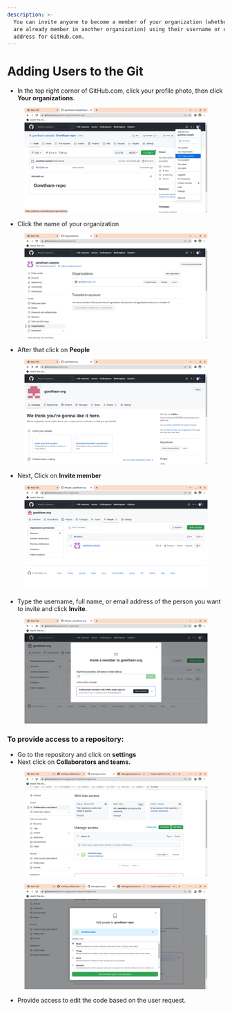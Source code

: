 ```yaml
---
description: >-
  You can invite anyone to become a member of your organization (whether they
  are already member in another organization) using their username or email
  address for GitHub.com.
---
```


# Adding Users to the Git

* In the top right corner of GitHub.com, click your profile photo, then click **Your organizations**.

<figure><img src="../../../.gitbook/assets/image (104).png" alt=""><figcaption></figcaption></figure>

* Click the name of your organization

<figure><img src="../../../.gitbook/assets/image (32).png" alt=""><figcaption></figcaption></figure>

* After that click on **People**

<figure><img src="../../../.gitbook/assets/image (224).png" alt=""><figcaption></figcaption></figure>

* Next, Click on **Invite member**

<figure><img src="../../../.gitbook/assets/image (15).png" alt=""><figcaption></figcaption></figure>

* Type the username, full name, or email address of the person you want to invite and click **Invite**.

<figure><img src="../../../.gitbook/assets/image (261).png" alt=""><figcaption></figcaption></figure>

### To provide access to a repository:

* Go to the repository and click on **settings**
* Next click on **Collaborators and teams.**

<figure><img src="../../../.gitbook/assets/image (95).png" alt=""><figcaption></figcaption></figure>

<figure><img src="../../../.gitbook/assets/image (84).png" alt=""><figcaption></figcaption></figure>

* Provide access to edit the code based on the user request.
